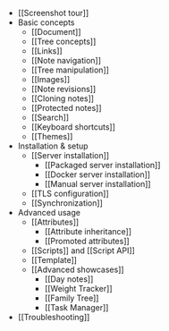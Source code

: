 * [[Screenshot tour]]
* Basic concepts
  * [[Document]]
  * [[Tree concepts]]
  * [[Links]]
  * [[Note navigation]]
  * [[Tree manipulation]]
  * [[Images]]
  * [[Note revisions]]
  * [[Cloning notes]]
  * [[Protected notes]]
  * [[Search]]
  * [[Keyboard shortcuts]]
  * [[Themes]]
* Installation & setup
  * [[Server installation]]
    * [[Packaged server installation]]
    * [[Docker server installation]]
    * [[Manual server installation]]
  * [[TLS configuration]]
  * [[Synchronization]]
* Advanced usage
  * [[Attributes]]
    * [[Attribute inheritance]]
    * [[Promoted attributes]]
  * [[Scripts]] and [[Script API]]
  * [[Template]]
  * [[Advanced showcases]]
    * [[Day notes]]
    * [[Weight Tracker]]
    * [[Family Tree]]
    * [[Task Manager]]
* [[Troubleshooting]]
